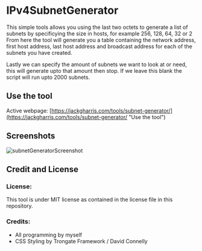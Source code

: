 # IPv4SubnetGenerator
This simple tools allows you using the last two octets to generate a list of subnets by specificying the size in hosts, for example 256, 128, 64, 32 or 2 From here 
the tool will generate you a table containing the network address, first host address, last host address and broadcast address for each of the subnets you have created.

Lastly we can specify the amount of subnets we want to look at or need, this will generate upto that amount then stop. If we leave this blank the script will run upto 2000 subnets.

## Use the tool
Active webpage:
[https://jackgharris.com/tools/subnet-generator/](https://jackgharris.com/tools/subnet-generator/ "Use the tool")

## Screenshots
![subnetGeneratorScreenshot](https://user-images.githubusercontent.com/79175344/164459396-1440473b-e5e9-48a1-a396-823c2fb736b4.png)

## Credit and License

### License:
This tool is under MIT license as contained in the license file in this repository.

### Credits:
- All programming by myself
- CSS Styling by Trongate Framework / David Connelly 
